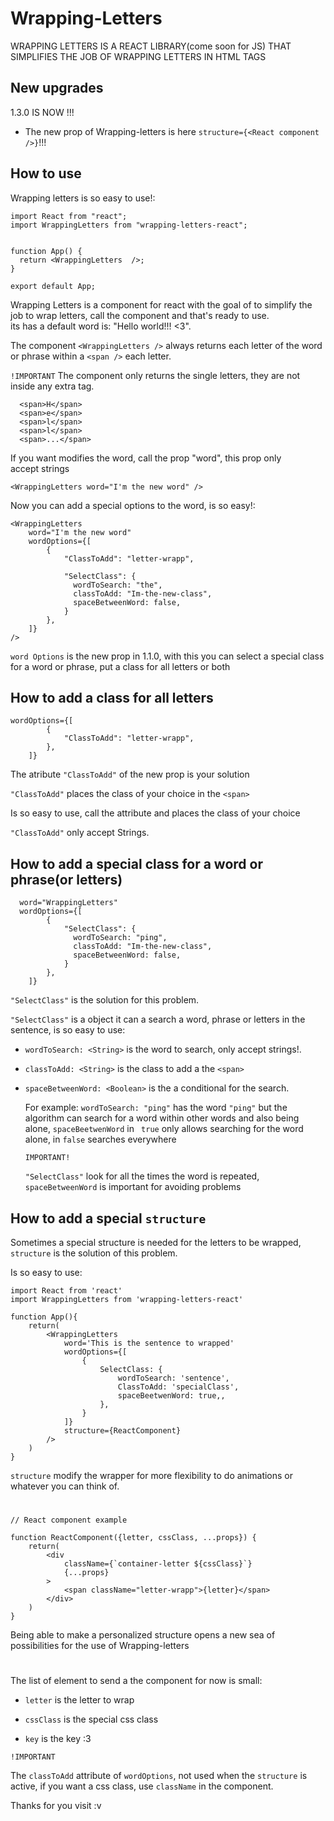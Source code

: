 # Wrapping-Letters

WRAPPING LETTERS IS A REACT LIBRARY(come soon for JS) THAT 
SIMPLIFIES THE JOB OF WRAPPING LETTERS IN HTML TAGS

## New upgrades

1.3.0 IS NOW !!!

- The new prop of Wrapping-letters is here ```structure={<React component />}```!!!

## How to use

Wrapping letters is so easy to use!:

```
import React from "react";
import WrappingLetters from "wrapping-letters-react";


function App() {
  return <WrappingLetters  />;
}

export default App;

```

Wrapping Letters is a component for react with the goal of to simplify 
the job to wrap letters, call the component and that's ready to use.  
its has a default word is: "Hello world!!! <3".

The component ```` <WrappingLetters /> ```` always returns each letter of 
the word or phrase within a ```<span />``` each letter.

  ```!IMPORTANT```
The component only returns the single letters, they are not inside 
any extra tag.
```
  <span>H</span>
  <span>e</span>
  <span>l</span>
  <span>l</span>
  <span>...</span>
```

If you want modifies the word, call the prop "word", this prop only 
accept strings

```
<WrappingLetters word="I'm the new word" />
```

Now you can add a special options to the word, is so easy!:

```
<WrappingLetters 
    word="I'm the new word" 
    wordOptions={[
        {
            "ClassToAdd": "letter-wrapp",

            "SelectClass": {
              wordToSearch: "the",
              classToAdd: "Im-the-new-class",
              spaceBetweenWord: false,
            }
        },
    ]}
/>
```

```word Options``` is the new prop in 1.1.0, with this you can select
a special class for a word or phrase, put a class for all letters or both

## How to add a class for all letters
```
wordOptions={[
        {
            "ClassToAdd": "letter-wrapp",
        },
    ]}

```
The atribute ```"ClassToAdd"``` of the new prop is your solution

```"ClassToAdd"``` places the class of your choice in the ```<span>```

Is so easy to use, call the attribute and places the class of your choice

```"ClassToAdd"``` only accept Strings.


## How to add a special class for a word or phrase(or letters)

```
  word="WrappingLetters"
  wordOptions={[
        {
            "SelectClass": {
              wordToSearch: "ping",
              classToAdd: "Im-the-new-class",
              spaceBetweenWord: false,
            }
        },
    ]}
```
```"SelectClass"``` is the solution for this problem.

```"SelectClass"``` is a object it can a search a word, phrase or letters 
in the sentence, is so easy to use:


- ```wordToSearch: <String>``` is the word to search, only accept strings!.

- ```classToAdd: <String>``` is the class to add a the ```<span>```

- ```spaceBetweenWord: <Boolean>``` is the a conditional for the search.
  
  For example: ```wordToSearch: "ping"``` has the word ```"ping"``` 
  but the algorithm can search for a word within other words and also 
  being alone, ```spaceBeetwenWord``` in ``` true``` only allows 
  searching for the word alone, in ```false``` searches everywhere

  ``` IMPORTANT! ```

  ```"SelectClass"``` look for all the times the word is repeated, 
  ```spaceBetweenWord``` 
  is important for avoiding problems


## How to add a special ```structure```

Sometimes a special structure is needed for the letters to be wrapped, 
```structure``` is the solution of this problem.

Is so easy to use: 

```
import React from 'react'
import WrappingLetters from 'wrapping-letters-react'

function App(){
    return(
        <WrappingLetters 
            word='This is the sentence to wrapped'
            wordOptions={[
                {
                    SelectClass: {
                        wordToSearch: 'sentence',
                        ClassToAdd: 'specialClass',
                        spaceBeetwenWord: true,,
                    },
                }
            ]}
            structure={ReactComponent}
        />
    )
}
```

```structure``` modify the wrapper for more flexibility to do 
animations or whatever you can think of.
#
```
// React component example

function ReactComponent({letter, cssClass, ...props}) {
    return(
        <div 
            className={`container-letter ${cssClass}`} 
            {...props}
        >
            <span className="letter-wrapp">{letter}</span>
        </div>
    )
} 
```
Being able to make a personalized structure opens a new sea of ​​
possibilities for the use of Wrapping-letters

#

The list of element to send a the component for now is small:

- ```letter``` is the letter to wrap

- ```cssClass``` is the special css class

- ```key``` is the key :3


```!IMPORTANT```

The ```classToAdd``` attribute of ```wordOptions```,
not used when the ```structure``` is active, if you want a css class, 
use ```className``` in the component.

Thanks for you visit :v





